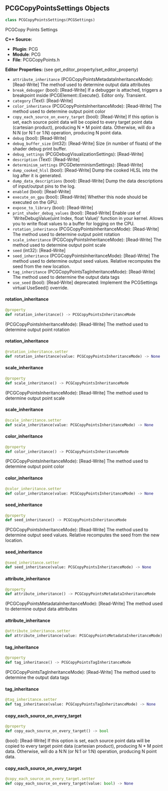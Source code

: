 ## PCGCopyPointsSettings Objects

```python
class PCGCopyPointsSettings(PCGSettings)
```

PCGCopy Points Settings

**C++ Source:**

- **Plugin**: PCG
- **Module**: PCG
- **File**: PCGCopyPoints.h

**Editor Properties:** (see get_editor_property/set_editor_property)

- ``attribute_inheritance`` (PCGCopyPointsMetadataInheritanceMode):  [Read-Write] The method used to determine output data attributes
- ``break_debugger`` (bool):  [Read-Write] If a debugger is attached, triggers a breakpoint inside IPCGElement::Execute(). Editor only. Transient.
- ``category`` (Text):  [Read-Write]
- ``color_inheritance`` (PCGCopyPointsInheritanceMode):  [Read-Write] The method used to determine output point color
- ``copy_each_source_on_every_target`` (bool):  [Read-Write] If this option is set, each source point data will be copied to every target point data (cartesian product), producing N * M point data. Otherwise, will do a N:N (or N:1 or 1:N) operation, producing N point data.
- ``debug`` (bool):  [Read-Write]
- ``debug_buffer_size`` (int32):  [Read-Write] Size (in number of floats) of the shader debug print buffer.
- ``debug_settings`` (PCGDebugVisualizationSettings):  [Read-Write]
- ``description`` (Text):  [Read-Write]
- ``determinism_settings`` (PCGDeterminismSettings):  [Read-Write]
- ``dump_cooked_hlsl`` (bool):  [Read-Write] Dump the cooked HLSL into the log after it is generated.
- ``dump_data_descriptions`` (bool):  [Read-Write] Dump the data descriptions of input/output pins to the log.
- ``enabled`` (bool):  [Read-Write]
- ``execute_on_gpu`` (bool):  [Read-Write] Whether this node should be executed on the GPU.
- ``expose_to_library`` (bool):  [Read-Write]
- ``print_shader_debug_values`` (bool):  [Read-Write] Enable use of 'WriteDebugValue(uint Index, float Value)' function in your kernel. Allows you to write float values to a buffer for logging on the CPU.
- ``rotation_inheritance`` (PCGCopyPointsInheritanceMode):  [Read-Write] The method used to determine output point rotation
- ``scale_inheritance`` (PCGCopyPointsInheritanceMode):  [Read-Write] The method used to determine output point scale
- ``seed`` (int32):  [Read-Write]
- ``seed_inheritance`` (PCGCopyPointsInheritanceMode):  [Read-Write] The method used to determine output seed values. Relative recomputes the seed from the new location.
- ``tag_inheritance`` (PCGCopyPointsTagInheritanceMode):  [Read-Write] The method used to determine the output data tags
- ``use_seed`` (bool):  [Read-Write]
  deprecated: Implement the PCGSettings virtual UseSeed() override.

<a id="unreal.PCGCopyPointsSettings.rotation_inheritance"></a>

#### rotation_inheritance

```python
@property
def rotation_inheritance() -> PCGCopyPointsInheritanceMode
```

(PCGCopyPointsInheritanceMode):  [Read-Write] The method used to determine output point rotation

<a id="unreal.PCGCopyPointsSettings.rotation_inheritance"></a>

#### rotation_inheritance

```python
@rotation_inheritance.setter
def rotation_inheritance(value: PCGCopyPointsInheritanceMode) -> None
```

<a id="unreal.PCGCopyPointsSettings.scale_inheritance"></a>

#### scale_inheritance

```python
@property
def scale_inheritance() -> PCGCopyPointsInheritanceMode
```

(PCGCopyPointsInheritanceMode):  [Read-Write] The method used to determine output point scale

<a id="unreal.PCGCopyPointsSettings.scale_inheritance"></a>

#### scale_inheritance

```python
@scale_inheritance.setter
def scale_inheritance(value: PCGCopyPointsInheritanceMode) -> None
```

<a id="unreal.PCGCopyPointsSettings.color_inheritance"></a>

#### color_inheritance

```python
@property
def color_inheritance() -> PCGCopyPointsInheritanceMode
```

(PCGCopyPointsInheritanceMode):  [Read-Write] The method used to determine output point color

<a id="unreal.PCGCopyPointsSettings.color_inheritance"></a>

#### color_inheritance

```python
@color_inheritance.setter
def color_inheritance(value: PCGCopyPointsInheritanceMode) -> None
```

<a id="unreal.PCGCopyPointsSettings.seed_inheritance"></a>

#### seed_inheritance

```python
@property
def seed_inheritance() -> PCGCopyPointsInheritanceMode
```

(PCGCopyPointsInheritanceMode):  [Read-Write] The method used to determine output seed values. Relative recomputes the seed from the new location.

<a id="unreal.PCGCopyPointsSettings.seed_inheritance"></a>

#### seed_inheritance

```python
@seed_inheritance.setter
def seed_inheritance(value: PCGCopyPointsInheritanceMode) -> None
```

<a id="unreal.PCGCopyPointsSettings.attribute_inheritance"></a>

#### attribute_inheritance

```python
@property
def attribute_inheritance() -> PCGCopyPointsMetadataInheritanceMode
```

(PCGCopyPointsMetadataInheritanceMode):  [Read-Write] The method used to determine output data attributes

<a id="unreal.PCGCopyPointsSettings.attribute_inheritance"></a>

#### attribute_inheritance

```python
@attribute_inheritance.setter
def attribute_inheritance(value: PCGCopyPointsMetadataInheritanceMode) -> None
```

<a id="unreal.PCGCopyPointsSettings.tag_inheritance"></a>

#### tag_inheritance

```python
@property
def tag_inheritance() -> PCGCopyPointsTagInheritanceMode
```

(PCGCopyPointsTagInheritanceMode):  [Read-Write] The method used to determine the output data tags

<a id="unreal.PCGCopyPointsSettings.tag_inheritance"></a>

#### tag_inheritance

```python
@tag_inheritance.setter
def tag_inheritance(value: PCGCopyPointsTagInheritanceMode) -> None
```

<a id="unreal.PCGCopyPointsSettings.copy_each_source_on_every_target"></a>

#### copy_each_source_on_every_target

```python
@property
def copy_each_source_on_every_target() -> bool
```

(bool):  [Read-Write] If this option is set, each source point data will be copied to every target point data (cartesian product), producing N * M point data. Otherwise, will do a N:N (or N:1 or 1:N) operation, producing N point data.

<a id="unreal.PCGCopyPointsSettings.copy_each_source_on_every_target"></a>

#### copy_each_source_on_every_target

```python
@copy_each_source_on_every_target.setter
def copy_each_source_on_every_target(value: bool) -> None
```

<a id="unreal.PCGAddAttributeSettings"></a>
